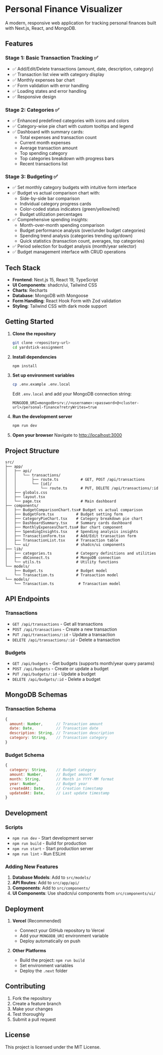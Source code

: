 # Personal Finance Visualizer

A modern, responsive web application for tracking personal finances built with Next.js, React, and MongoDB.

## Features

### Stage 1: Basic Transaction Tracking ✅
- ✅ Add/Edit/Delete transactions (amount, date, description, category)
- ✅ Transaction list view with category display
- ✅ Monthly expenses bar chart
- ✅ Form validation with error handling
- ✅ Loading states and error handling
- ✅ Responsive design

### Stage 2: Categories ✅
- ✅ Enhanced predefined categories with icons and colors
- ✅ Category-wise pie chart with custom tooltips and legend
- ✅ Dashboard with summary cards:
  - Total expenses and transaction count
  - Current month expenses
  - Average transaction amount
  - Top spending category
  - Top categories breakdown with progress bars
  - Recent transactions list

### Stage 3: Budgeting ✅
- ✅ Set monthly category budgets with intuitive form interface
- ✅ Budget vs actual comparison chart with:
  - Side-by-side bar comparison
  - Individual category progress cards
  - Color-coded status indicators (green/yellow/red)
  - Budget utilization percentages
- ✅ Comprehensive spending insights:
  - Month-over-month spending comparison
  - Budget performance analysis (over/under budget categories)
  - Spending trend analysis (categories trending up/down)
  - Quick statistics (transaction count, averages, top categories)
- ✅ Period selection for budget analysis (month/year selector)
- ✅ Budget management interface with CRUD operations

## Tech Stack

- **Frontend**: Next.js 15, React 19, TypeScript
- **UI Components**: shadcn/ui, Tailwind CSS
- **Charts**: Recharts
- **Database**: MongoDB with Mongoose
- **Form Handling**: React Hook Form with Zod validation
- **Styling**: Tailwind CSS with dark mode support

## Getting Started

1. **Clone the repository**
   ```bash
   git clone <repository-url>
   cd yardstick-assignment
   ```

2. **Install dependencies**
   ```bash
   npm install
   ```

3. **Set up environment variables**
   ```bash
   cp .env.example .env.local
   ```
   Edit `.env.local` and add your MongoDB connection string:
   ```
   MONGODB_URI=mongodb+srv://<username>:<password>@<cluster-url>/personal-finance?retryWrites=true
   ```

4. **Run the development server**
   ```bash
   npm run dev
   ```

5. **Open your browser**
   Navigate to [http://localhost:3000](http://localhost:3000)

## Project Structure

```
src/
├── app/
│   ├── api/
│   │   └── transactions/
│   │       ├── route.ts          # GET, POST /api/transactions
│   │       └── [id]/
│   │           └── route.ts      # PUT, DELETE /api/transactions/:id
│   ├── globals.css
│   ├── layout.tsx
│   └── page.tsx                  # Main dashboard
├── components/
│   ├── BudgetComparisonChart.tsx# Budget vs actual comparison
│   ├── BudgetForm.tsx          # Budget setting form
│   ├── CategoryPieChart.tsx    # Category breakdown pie chart
│   ├── DashboardSummary.tsx    # Summary cards dashboard
│   ├── MonthlyExpensesChart.tsx# Bar chart component
│   ├── SpendingInsights.tsx    # Spending analysis insights
│   ├── TransactionForm.tsx     # Add/Edit transaction form
│   ├── TransactionList.tsx     # Transaction table
│   └── ui/                     # shadcn/ui components
├── lib/
│   ├── categories.ts           # Category definitions and utilities
│   ├── dbConnect.ts            # MongoDB connection
│   └── utils.ts                # Utility functions
└── models/
    ├── Budget.ts               # Budget model
    └── Transaction.ts          # Transaction model
└── models/
    └── Transaction.ts           # Transaction model
```

## API Endpoints

### Transactions
- `GET /api/transactions` - Get all transactions
- `POST /api/transactions` - Create a new transaction
- `PUT /api/transactions/:id` - Update a transaction
- `DELETE /api/transactions/:id` - Delete a transaction

### Budgets
- `GET /api/budgets` - Get budgets (supports month/year query params)
- `POST /api/budgets` - Create or update a budget
- `PUT /api/budgets/:id` - Update a budget
- `DELETE /api/budgets/:id` - Delete a budget

## MongoDB Schemas

### Transaction Schema
```javascript
{
  amount: Number,      // Transaction amount
  date: Date,          // Transaction date
  description: String, // Transaction description
  category: String,    // Transaction category
}
```

### Budget Schema
```javascript
{
  category: String,    // Budget category
  amount: Number,      // Budget amount
  month: String,       // Month in YYYY-MM format
  year: Number,        // Budget year
  createdAt: Date,     // Creation timestamp
  updatedAt: Date,     // Last update timestamp
}
```

## Development

### Scripts

- `npm run dev` - Start development server
- `npm run build` - Build for production
- `npm run start` - Start production server
- `npm run lint` - Run ESLint

### Adding New Features

1. **Database Models**: Add to `src/models/`
2. **API Routes**: Add to `src/app/api/`
3. **Components**: Add to `src/components/`
4. **UI Components**: Use shadcn/ui components from `src/components/ui/`

## Deployment

1. **Vercel** (Recommended)
   - Connect your GitHub repository to Vercel
   - Add your `MONGODB_URI` environment variable
   - Deploy automatically on push

2. **Other Platforms**
   - Build the project: `npm run build`
   - Set environment variables
   - Deploy the `.next` folder

## Contributing

1. Fork the repository
2. Create a feature branch
3. Make your changes
4. Test thoroughly
5. Submit a pull request

## License

This project is licensed under the MIT License.
